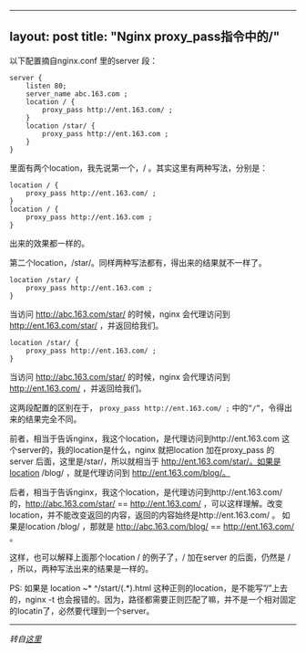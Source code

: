 
---
layout: post
title: "Nginx proxy_pass指令中的/"
---

以下配置摘自nginx.conf 里的server 段：

	server {
		listen 80;
		server_name abc.163.com ;
		location / {
			proxy_pass http://ent.163.com/ ;
		}
		location /star/ {
			proxy_pass http://ent.163.com ;
		}
	}
	
里面有两个location，我先说第一个，/ 。其实这里有两种写法，分别是：

	location / {
		proxy_pass http://ent.163.com/ ;
	}
	location / {
		proxy_pass http://ent.163.com ;
	}
	
出来的效果都一样的。

第二个location，/star/。同样两种写法都有，得出来的结果就不一样了。

	location /star/ {
		proxy_pass http://ent.163.com ;
	}
	
当访问 http://abc.163.com/star/ 的时候，nginx 会代理访问到 http://ent.163.com/star/ ，并返回给我们。

	location /star/ {
		proxy_pass http://ent.163.com/ ;
	}
	
当访问 http://abc.163.com/star/ 的时候，nginx 会代理访问到 http://ent.163.com/ ，并返回给我们。

这两段配置的区别在于， `proxy_pass http://ent.163.com/ ;` 中的`”/”`，令得出来的结果完全不同。

前者，相当于告诉nginx，我这个location，是代理访问到http://ent.163.com 这个server的，我的location是什么，nginx 就把location 加在proxy_pass 的 server 后面，这里是/star/，所以就相当于 http://ent.163.com/star/。如果是location /blog/ ，就是代理访问到 http://ent.163.com/blog/。

后者，相当于告诉nginx，我这个location，是代理访问到http://ent.163.com/的，http://abc.163.com/star/ == http://ent.163.com/ ，可以这样理解。改变location，并不能改变返回的内容，返回的内容始终是http://ent.163.com/ 。 如果是location /blog/ ，那就是 http://abc.163.com/blog/ == http://ent.163.com/ 。

这样，也可以解释上面那个location / 的例子了，/ 加在server 的后面，仍然是 / ，所以，两种写法出来的结果是一样的。

PS: 如果是 location ~* ^/start/(.*)\.html 这种正则的location，是不能写”/”上去的，nginx -t 也会报错的。因为，路径都需要正则匹配了嘛，并不是一个相对固定的locatin了，必然要代理到一个server。

---
*转自[这里](http://www.cnblogs.com/naniannayue/archive/2010/08/07/1794520.html)*
